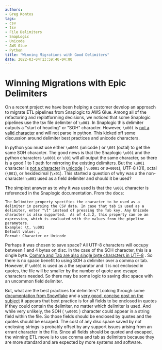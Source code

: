 ```yaml
---
authors:
- Greg Kontos
tags:
- csv
- tsv
- File Delimiters
- SnapLogic
- Unicode
- AWS Glue
- Python
title: "Winning Migrations with Good Delimiters"
date: 2022-03-04T13:59:40-04:00
---
```

# Winning Migrations with Epic Delimiters

On a recent project we have been helping a customer develop an approach to migrate ETL pipelines from Snaplogic to AWS Glue.  Among all of the refactoring and replatforming decisions, we noticed that some Snaplogic pipelines use the tsv file delimiter of `\u001`.  In Snaplogic this delimiter outputs a "start of heading" or "SOH" character.  However, `\u001` is [not a valid character](https://www.charset.org/utf-8) and will not parse in python.  This kicked off some discussion around delimiter best practices and unicode characters.  

In python you must use either `\u0001` (unicode ) or `\001` (octal) to get the same SOH character.  The good news is that the Snaplogic `\u001` and the python characters `\u0001` or `\001` will all output the same character, so there is a good 1 to 1 path for mirroring the existing delimiters.  But the `\u001` character is [not a character](https://donsnotes.com/tech/charsets/ascii.html) in [unicode](https://en.wikipedia.org/wiki/List_of_Unicode_characters) ( `\u0001` or `U+0001`), UTF-8 (01), octal (`\001`), or hexidecimal (`\x01`).  This started a question of why was a the non-character `\u001` used as a field delimiter and should it be used?

The simplest answer as to why it was used is that the `\u001` character is referenced in the Snaplogic documentation.  From the docs:
```
The Delimiter property specifies the character to be used as a delimiter in parsing the CSV data. In case that tab is used as a delimiter, enter "\t" instead of pressing the Tab key. Any Unicode character is also supported.  As of 4.3.2, this property can be an expression, which is evaluated with the values from the pipeline parameters.
Example: \t, \u001
Default value: ,
Format: Character or Unicode
```

Perhaps it was chosen to save space? All UTF-8 characters will occupy between 1 and 4 bytes on disc. In the case of the SOH character, this is a single byte.  [Comma and Tab are also single byte characters in UTF-8](https://naveenr.net/unicode-character-set-and-utf-8-utf-16-utf-32-encoding/#:~:text=The%20binary%20value%20of%20the,representation%20of%20%C3%B1%20shown%20below.) . So there is no space benefit to using SOH a delimiter over a comma or tab.  However, if `\u0001` is used as a the separator and it is not enclosed in quotes, the file will be smaller by the number of quote and escape characters needed.  So there may be some logic to saving disc space with an uncommon field delimiter.

But, what are the best practices for delimiters? Looking through some [documentation from Snowflake](https://docs.snowflake.com/en/user-guide/data-load-considerations-prepare.html) and a [very good, concise post on the subject](https://old.dataone.org/best-practices/use-appropriate-field-delimiters) it appears that best practice is for all fields to be enclosed in quotes if they could contain the delimiter, no matter which delimiter is used.  And while very unlikely, the SOH ( `\u0001` ) character could appear in a string field within the file.  So those fields should be enclosed by quotes and the quotes should be escaped.  The cost of any disc space saved by not enclosing strings is probably offset by any support issues arising from an errant character in the file.  Since all fields should be quoted and escaped, the winning ETL move is to use comma and tab as delimiters because they are more standard and are expected by more systems and software.  